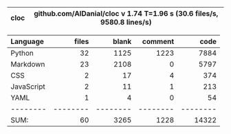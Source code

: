 cloc|github.com/AlDanial/cloc v 1.74  T=1.96 s (30.6 files/s, 9580.8 lines/s)
--- | ---

Language|files|blank|comment|code
:-------|-------:|-------:|-------:|-------:
Python|32|1125|1223|7884
Markdown|23|2108|0|5797
CSS|2|17|4|374
JavaScript|2|11|1|213
YAML|1|4|0|54
--------|--------|--------|--------|--------
SUM:|60|3265|1228|14322
